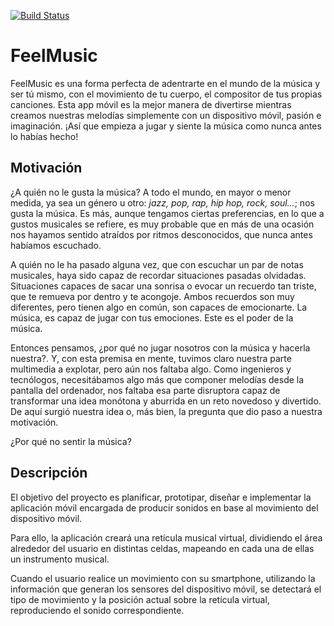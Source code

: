 [![Build Status](https://travis-ci.org/juanmanuelcarrera/feelmusic.svg?branch=master)](https://travis-ci.org/juanmanuelcarrera/feelmusic)

# FeelMusic

FeelMusic es una forma perfecta de adentrarte en el mundo de  la música y ser tú mismo, con el movimiento de tu cuerpo, el compositor de tus propias canciones. Esta app móvil es la mejor manera de divertirse mientras creamos nuestras melodías simplemente con un dispositivo móvil, pasión e imaginación. ¡Así que empieza a jugar y siente la música como nunca antes lo habías hecho!

## Motivación

¿A quién no le gusta la música?  A todo el mundo, en mayor o menor medida, ya sea un género u otro: _jazz, pop, rap, hip hop, rock, soul…_; nos gusta la música. Es más, aunque tengamos ciertas preferencias, en lo que a gustos musicales se refiere, es muy probable que en más de una ocasión nos hayamos sentido atraídos por ritmos desconocidos, que nunca antes habíamos escuchado.

A quién no le ha pasado alguna vez, que con escuchar un par de notas musicales, haya sido capaz de recordar situaciones pasadas olvidadas. Situaciones capaces de sacar una sonrisa o evocar un recuerdo tan triste, que te remueva por dentro y te acongoje. Ambos recuerdos son muy diferentes, pero tienen algo en común, son capaces de emocionarte. La música, es capaz de jugar con tus emociones. Este es el poder de la música.

Entonces pensamos, ¿por qué no jugar nosotros con la música y hacerla nuestra?. Y, con esta premisa en mente, tuvimos claro nuestra parte multimedia a explotar, pero aún nos faltaba algo. Como ingenieros y tecnólogos, necesitábamos algo más que componer melodías desde la pantalla del ordenador, nos faltaba esa parte disruptora capaz de transformar una idea monótona y aburrida en un reto novedoso y divertido. De aquí surgió nuestra idea o, más bien, la pregunta que dio paso a nuestra motivación.

¿Por qué no sentir la música?

## Descripción

El objetivo del proyecto es planificar, prototipar, diseñar e implementar la aplicación móvil encargada de producir sonidos en base al movimiento del dispositivo móvil.

Para ello, la aplicación creará una retícula musical virtual, dividiendo el área alrededor del usuario en distintas celdas, mapeando en cada una de ellas un instrumento musical.

Cuando el usuario realice un movimiento con su smartphone, utilizando la información que generan los sensores del dispositivo móvil, se detectará el tipo de movimiento y la posición actual sobre la retícula virtual, reproduciendo el sonido correspondiente.
